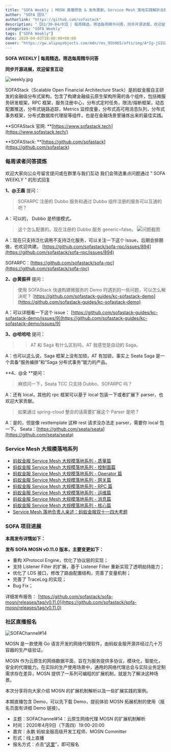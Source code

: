 ```yaml
---
title: "SOFA Weekly | MOSN 直播预告 & 发布更新、Service Mesh 落地实践解析合辑"
author: "SOFA 团队"
authorlink: "https://github.com/sofastack"
description: "【03/30-04/03】| 每周精选，筛选每周精华问答，同步开源进展，欢迎留言互动。"
categories: "SOFA Weekly"
tags: ["SOFA Weekly"]
date: 2020-04-03T18:00:00+08:00
cover: "https://gw.alipayobjects.com/mdn/rms_95b965/afts/img/A*Ig-jSIUZWx0AAAAAAAAAAAAAARQnAQ"
---
```


**SOFA WEEKLY | 每周精选，筛选每周精华问答**

**同步开源进展，欢迎留言互动**

![weekly.jpg](https://gw.alipayobjects.com/mdn/rms_95b965/afts/img/A*ARgKS6SuU7YAAAAAAAAAAAAAARQnAQ)

SOFAStack（Scalable Open Financial Architecture Stack）是蚂蚁金服自主研发的金融级分布式架构，包含了构建金融级云原生架构所需的各个组件，包括微服务研发框架，RPC 框架，服务注册中心，分布式定时任务，限流/熔断框架，动态配置推送，分布式链路追踪，Metrics 监控度量，分布式高可用消息队列，分布式事务框架，分布式数据库代理层等组件，也是在金融场景里锤炼出来的最佳实践。

**SOFAStack 官网: **[https://www.sofastack.tech](https://www.sofastack.tech/)

**SOFAStack: **[https://github.com/sofastack](https://github.com/sofastack)

### 每周读者问答提炼

欢迎大家向公众号留言提问或在群里与我们互动
我们会筛选重点问题通过 " SOFA WEEKLY " 的形式回复

**1、@王磊** 提问：

> SOFARPC 注册的 Dubbo 服务和通过 Dubbo 组件注册的服务可以互通的吧？

A：可以的， Dubbo 是桥接模式。

> 这个怎么配置的。现在注册的 Dubbo 服务 generic=false。
> ![问题截图](https://cdn.nlark.com/yuque/0/2020/png/226702/1585901791598-78311a98-31cb-4508-b201-63e882f6be37.png)

A：现在只支持泛化调用不支持泛化服务，可以关注一下这个 Issue，后期会排期做，也欢迎共建。
[https://github.com/sofastack/sofa-rpc/issues/894](https://github.com/sofastack/sofa-rpc/issues/894)

SOFARPC：[https://github.com/sofastack/sofa-rpc](https://github.com/sofastack/sofa-rpc)

**2、@黄振祥** 提问：

> 使用 SOFAStack 快速构建微服务的 Demo 时遇到的一些问题，可以怎么解决呢？
> [https://github.com/sofastack-guides/kc-sofastack-demo](https://github.com/sofastack-guides/kc-sofastack-demo)

A：可以详细看一下这个 issue：
[https://github.com/sofastack-guides/kc-sofastack-demo/issues/9](https://github.com/sofastack-guides/kc-sofastack-demo/issues/9)

**3、@哈哈哈** 提问：

> > AT 和 Saga 有什么区别吗，AT 我感觉是自动的 Saga。

A：也可以这么说，Saga 框架上没有加锁，AT 有加锁，事实上 Seata Saga 是一个具备“服务编排”和“Saga 分布式事务”能力的产品。

**4、@全 **提问：

> 麻烦问一下，Seata TCC 只支持 Dubbo、SOFARPC 吗？

A：还有 local，其他的 rpc 框架可以基于 local 包装一下或者扩展下 parser，也欢迎大家贡献。

> 如果通过 spring-cloud 整合的话需要扩展这个 Parser 是吧？

A：是的，但是像 resttemplate 这种 rest 请求没办法走 parser，需要你 local 包一下。
Seata：[https://github.com/seata/seata](https://github.com/seata/seata)

### Service Mesh 大规模落地系列

- [蚂蚁金服 Service Mesh 大规模落地系列 - 质量篇](/blog/service-mesh-practice-in-production-at-ant-financial-part8-quantity/)
- [蚂蚁金服 Service Mesh 大规模落地系列 - 控制面篇](/blog/service-mesh-practice-in-production-at-ant-financial-part7-control-plane/)
- [蚂蚁金服 Service Mesh 大规模落地系列 - Operator 篇](/blog/service-mesh-practice-in-production-at-ant-financial-part6-operator/)
- [蚂蚁金服 Service Mesh 大规模落地系列 - 网关篇](/blog/service-mesh-practice-in-production-at-ant-financial-part5-gateway/)
- [蚂蚁金服 Service Mesh 大规模落地系列 - RPC 篇](/blog/service-mesh-practice-in-production-at-ant-financial-part4-rpc/)
- [蚂蚁金服 Service Mesh 大规模落地系列 - 运维篇](/blog/service-mesh-practice-in-production-at-ant-financial-part3-operation/)
- [蚂蚁金服 Service Mesh 大规模落地系列 - 消息篇](/blog/service-mesh-practice-in-production-at-ant-financial-part2-mesh/)
- [蚂蚁金服 Service Mesh 大规模落地系列 - 核心篇](/blog/service-mesh-practice-in-production-at-ant-financial-part1-core/)
- [Service Mesh 落地负责人亲述：蚂蚁金服双十一四大考题](/blog/service-mesh-practice-antfinal-shopping-festival-big-exam/)

### SOFA 项目进展

**本周发布详情如下：**

**发布 SOFA MOSN v0.11.0 版本，主要变更如下：**

- 重构 XProtocol Engine，优化了协议层的实现；
- 支持 Listener Filter 的扩展，基于 Listener Filter 重新实现了透明劫持能力；
- 优化了 LDS 接口，修改了路由配置结构，完善了变量机制；
- 完善了 TraceLog 的实现；
- Bug Fix；

详细发布报告：
[https://github.com/sofastack/sofa-mosn/releases/tag/v0.11.0](https://github.com/sofastack/sofa-mosn/releases/tag/v0.11.0)

### 社区直播报名

![SOFAChannel#14](https://cdn.nlark.com/yuque/0/2020/jpeg/226702/1585293414983-ef3d97ea-460c-42b4-894a-a3cc6b72d6cd.jpeg)

MOSN 是一款使用 Go 语言开发的网络代理软件，由蚂蚁金服开源并经过几十万容器的生产级验证。

MOSN 作为云原生的网络数据平面，旨在为服务提供多协议，模块化，智能化，安全的代理能力。在实际的生产使用场景中，通用的网络代理总会与实际业务定制需求存在差异，MOSN 提供了一系列可编程的扩展机制，就是为了解决这种场景。

本次分享将向大家介绍 MOSN 的扩展机制解析以及一些扩展实践的案例。

本期直播包含 Demo，可以先下载 Demo，提前体验 MOSN 拓展机制的使用（报名页面有详细 Demo 链接）。

- 主题：SOFAChannel#14：云原生网络代理 MOSN 的扩展机制解析
- 时间：2020年4月9日（下周四）19:00-20:00
- 嘉宾：永鹏 蚂蚁金服高级开发工程师、MOSN Committer
- 形式：线上直播
- 报名方式：点击“[这里](https://tech.antfin.com/community/live/1152)”，即可报名
